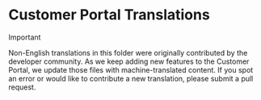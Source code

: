 # Customer Portal Translations

> [!IMPORTANT]
> Non-English translations in this folder were originally contributed by the developer community. As we keep adding new features to the Customer Portal, we update those files with machine-translated content. If you spot an error or would like to contribute a new translation, please submit a pull request.
